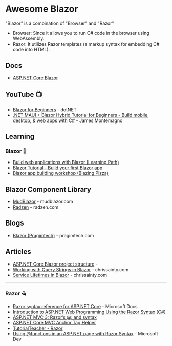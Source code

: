 # Awesome Blazor
"Blazor" is a combination of "Browser" and "Razor" 
* Browser: Since it allows you to run C# code in the browser using WebAssembly.
* Razor: It utilizes Razor templates (a markup syntax for embedding C# code into HTML).


## Docs
* [ASP.NET Core Blazor](https://learn.microsoft.com/en-us/aspnet/core/blazor/)

## YouTube 📺
* [Blazor for Beginners](https://www.youtube.com/playlist?list=PLdo4fOcmZ0oUJCA3DCzKT79Oe3kdKEceX) - dotNET
* [.NET MAUI + Blazor Hybrid Tutorial for Beginners - Build mobile, desktop, & web apps with C#](https://www.youtube.com/watch?v=lqLfY9zNKNY) - James Montemagno

## Learning
### Blazor 🧥
* [Build web applications with Blazor (Learning Path)](https://learn.microsoft.com/en-us/training/paths/build-web-apps-with-blazor/?WT.mc_id=dotnet-35129-website)
* [Blazor Tutorial - Build your first Blazor app](https://dotnet.microsoft.com/en-us/learn/aspnet/blazor-tutorial/intro)
* [Blazor app building workshop (Blazing Pizza)](aka.ms/blazorworkshop)

## Blazor Component Library 
* [MudBlazor](https://mudblazor.com/) - mudblazor.com
* [Radzen](https://blazor.radzen.com/) - radzen.com

## Blogs
* [Blazor (Pragimtech)](https://www.pragimtech.com/blog/blazor/) - pragimtech.com

## Articles
* [ASP.NET Core Blazor project structure](https://learn.microsoft.com/en-us/aspnet/core/blazor/project-structure?view=aspnetcore-8.0) - 
* [Working with Query Strings in Blazor](https://chrissainty.com/working-with-query-strings-in-blazor/) - chrissainty.com
* [Service Lifetimes in Blazor](https://chrissainty.com/service-lifetimes-in-blazor/) - chrissainty.com

-----

### Razor 🪒
* [Razor syntax reference for ASP.NET Core](https://docs.microsoft.com/en-us/aspnet/core/mvc/views/razor?view=aspnetcore-3.0) - Microsoft Docs
* [Introduction to ASP.NET Web Programming Using the Razor Syntax (C#)](https://docs.microsoft.com/en-us/aspnet/web-pages/overview/getting-started/introducing-razor-syntax-c)
* [ASP.NET MVC 3: Razor’s @: and <text> syntax](https://weblogs.asp.net/scottgu/asp-net-mvc-3-razor-s-and-lt-text-gt-syntax)
* [ASP.NET Core MVC Anchor Tag Helper](https://www.davepaquette.com/archive/2015/06/01/mvc-6-anchor-tag-helper.aspx)
* [TutorialTeacher - Razor](http://www.tutorialsteacher.com/mvc/razor-syntax)
* [Using @functions in an ASP.NET page with Razor Syntax](https://blogs.msdn.microsoft.com/timlee/2010/07/30/using-functions-in-an-asp-net-page-with-razor-syntax/) - Microsoft Dev
